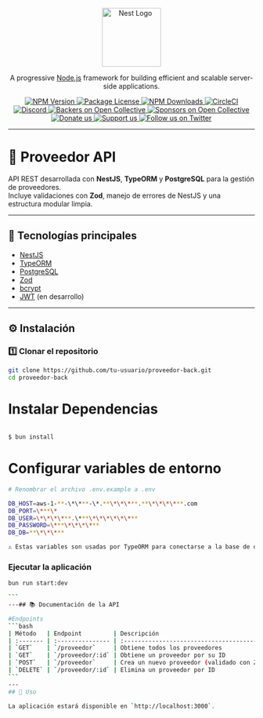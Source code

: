 <p align="center">
  <a href="http://nestjs.com/" target="blank">
    <img src="https://nestjs.com/img/logo-small.svg" width="120" alt="Nest Logo" />
  </a>
</p>

<p align="center">
  A progressive <a href="http://nodejs.org" target="_blank">Node.js</a> framework for building efficient and scalable server-side applications.
</p>

<p align="center">
  <a href="https://www.npmjs.com/~nestjscore" target="_blank">
    <img src="https://img.shields.io/npm/v/@nestjs/core.svg" alt="NPM Version" />
  </a>
  <a href="https://www.npmjs.com/~nestjscore" target="_blank">
    <img src="https://img.shields.io/npm/l/@nestjs/core.svg" alt="Package License" />
  </a>
  <a href="https://www.npmjs.com/~nestjscore" target="_blank">
    <img src="https://img.shields.io/npm/dm/@nestjs/common.svg" alt="NPM Downloads" />
  </a>
  <a href="https://circleci.com/gh/nestjs/nest" target="_blank">
    <img src="https://img.shields.io/circleci/build/github/nestjs/nest/master" alt="CircleCI" />
  </a>
  <a href="https://discord.gg/G7Qnnhy" target="_blank">
    <img src="https://img.shields.io/badge/discord-online-brightgreen.svg" alt="Discord" />
  </a>
  <a href="https://opencollective.com/nest#backer" target="_blank">
    <img src="https://opencollective.com/nest/backers/badge.svg" alt="Backers on Open Collective" />
  </a>
  <a href="https://opencollective.com/nest#sponsor" target="_blank">
    <img src="https://opencollective.com/nest/sponsors/badge.svg" alt="Sponsors on Open Collective" />
  </a>
  <a href="https://paypal.me/kamilmysliwiec" target="_blank">
    <img src="https://img.shields.io/badge/Donate-PayPal-ff3f59.svg" alt="Donate us" />
  </a>
  <a href="https://opencollective.com/nest#sponsor" target="_blank">
    <img src="https://img.shields.io/badge/Support%20us-Open%20Collective-41B883.svg" alt="Support us" />
  </a>
  <a href="https://twitter.com/nestframework" target="_blank">
    <img src="https://img.shields.io/twitter/follow/nestframework.svg?style=social&label=Follow" alt="Follow us on Twitter" />
  </a>
</p>

---

# 🧾 Proveedor API

API REST desarrollada con **NestJS**, **TypeORM** y **PostgreSQL** para la gestión de proveedores.  
Incluye validaciones con **Zod**, manejo de errores de NestJS y una estructura modular limpia.

---

## 🚀 Tecnologías principales

- [NestJS](https://nestjs.com/)
- [TypeORM](https://typeorm.io/)
- [PostgreSQL](https://www.postgresql.org/)
- [Zod](https://zod.dev/)
- [bcrypt](https://www.npmjs.com/package/bcrypt)
- [JWT](https://jwt.io/) (en desarrollo)

---

## ⚙️ Instalación

### 1️⃣ Clonar el repositorio

```bash
git clone https://github.com/tu-usuario/proveedor-back.git
cd proveedor-back
```

# Instalar Dependencias

```bash

$ bun install

```

# Configurar variables de entorno

```bash
# Renombrar el archivo .env.example a .env

DB_HOST=aws-1-**-\*\***-\*.**\*\*\***.**\*\*\*\***.com
DB_PORT=\***\*
DB_USER=\*\*\*\***.\***\*\*\*\*\*\***
DB_PASSWORD=\***\*\*\*\***
DB_DB=**\*\*\***

⚠️ Estas variables son usadas por TypeORM para conectarse a la base de datos PostgreSQL.

```

### Ejecutar la aplicación

````bash
bun run start:dev

```
---## 📚 Documentación de la API

#Endpoints
```bash
| Método   | Endpoint         | Descripción                                | Códigos de respuesta                |
| :------- | :--------------- | :----------------------------------------- | :---------------------------------- |
| `GET`    | `/proveedor`     | Obtiene todos los proveedores              | `200 OK`                            |
| `GET`    | `/proveedor/:id` | Obtiene un proveedor por su ID             | `200 OK`, `400 Bad Request`         |
| `POST`   | `/proveedor`     | Crea un nuevo proveedor (validado con Zod) | `201 Created`, `400 Bad Request`    |
| `DELETE` | `/proveedor/:id` | Elimina un proveedor por ID                | `204 No Content`, `400 Bad Request` |
```
---
## 🚀 Uso

La aplicación estará disponible en `http://localhost:3000`.

````
